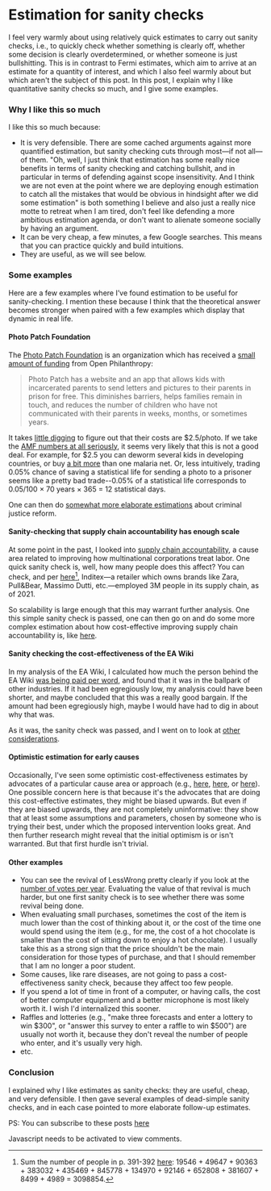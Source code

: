 Estimation for sanity checks
============================

I feel very warmly about using relatively quick estimates to carry out sanity checks, i.e., to quickly check whether something is clearly off, whether some decision is clearly overdetermined, or whether someone is just bullshitting. This is in contrast to Fermi estimates, which aim to arrive at an estimate for a quantity of interest, and which I also feel warmly about but which aren't the subject of this post. In this post, I explain why I like quantitative sanity checks so much, and I give some examples.

### Why I like this so much

I like this so much because:

- It is very defensible. There are some cached arguments against more quantified estimation, but sanity checking cuts through most—if not all—of them. "Oh, well, I just think that estimation has some really nice benefits in terms of sanity checking and catching bullshit, and in particular in terms of defending against scope insensitivity. And I think we are not even at the point where we are deploying enough estimation to catch all the mistakes that would be obvious in hindsight after we did some estimation" is both something I believe and also just a really nice motte to retreat when I am tired, don't feel like defending a more ambitious estimation agenda, or don't want to alienate someone socially by having an argument. 
- It can be very cheap, a few minutes, a few Google searches. This means that you can practice quickly and build intuitions.
- They are useful, as we will see below.

### Some examples

Here are a few examples where I’ve found estimation to be useful for sanity-checking. I mention these because I think that the theoretical answer becomes stronger when paired with a few examples which display that dynamic in real life. 

#### Photo Patch Foundation

The [Photo Patch Foundation](https://photopatch.org/) is an organization which has received a [small amount of funding](https://www.openphilanthropy.org/grants/photo-patch-foundation-general-support-2019/) from Open Philanthropy:

> Photo Patch has a website and an app that allows kids with incarcerated parents to send letters and pictures to their parents in prison for free. This diminishes barriers, helps families remain in touch, and reduces the number of children who have not communicated with their parents in weeks, months, or sometimes years.

It takes [little digging](https://donorbox.org/patching-relationships-with-letters-photos-2) to figure out that their costs are $2.5/photo. If we take the [AMF numbers at all seriously](https://forum.effectivealtruism.org/posts/4Qdjkf8PatGBsBExK/adding-quantified-uncertainty-to-givewell-s-cost), it seems very likely that this is not a good deal. For example, for $2.5 you can deworm several kids in developing countries, or buy [a bit more](https://www.againstmalaria.com/DollarsPerNet.aspx) than one malaria net. Or, less intuitively, trading 0.05% chance of saving a statistical life for sending a photo to a prisoner seems like a pretty bad trade--0.05% of a statistical life corresponds to 0.05/100 × 70 years × 365 = 12 statistical days.

One can then do [somewhat more elaborate estimations](https://forum.effectivealtruism.org/posts/h2N9qEbvQ6RHABcae/a-critical-review-of-open-philanthropy-s-bet-on-criminal) about criminal justice reform.

#### Sanity-checking that supply chain accountability has enough scale

At some point in the past, I looked into [supply chain accountability](https://forum.effectivealtruism.org/posts/ME4zE34KBSYnt6hGp/new-cause-proposal-international-supply-chain-accountability), a cause area related to improving how multinational corporations treat labor. One quick sanity check is, well, how many people does this affect? You can check, and per [here](https://static.inditex.com/annual_report_2021/es/documentos/informe-de-gestion-integrado-2021.pdf)[^1], Inditex—a retailer which owns brands like Zara, Pull&Bear, Massimo Dutti, etc.—employed 3M people in its supply chain, as of 2021.

So scalability is large enough that this may warrant further analysis. One this simple sanity check is passed, one can then go on and do some more complex estimation about how cost-effective improving supply chain accountability is, like [here](https://www.getguesstimate.com/models/14645). 

[^1]: Sum the number of people in p. 391-392 [here](https://static.inditex.com/annual_report_2021/es/documentos/informe-de-gestion-integrado-2021.pdf): 19546 + 49647 + 90363 + 383032 + 435469 + 845778 + 134970 + 92146 + 652808 + 381607 + 8499 + 4989 = 3098854. 

#### Sanity checking the cost-effectiveness of the EA Wiki

In my analysis of the EA Wiki, I calculated how much the person behind the EA Wiki [was being paid per word](https://forum.effectivealtruism.org/posts/kTLR23dFRB5pJryvZ/external-evaluation-of-the-ea-wiki#Costs_per_word_compared_to_other_industries), and found that it was in the ballpark of other industries. If it had been egregiously low, my analysis could have been shorter, and maybe concluded that this was a really good bargain. If the amount had been egregiously high, maybe I would have had to dig in about why that was. 

As it was, the sanity check was passed, and I went on to look at [other considerations](https://forum.effectivealtruism.org/posts/kTLR23dFRB5pJryvZ/external-evaluation-of-the-ea-wiki#Evaluating_outcomes).

#### Optimistic estimation for early causes 

Occasionally, I've seen some optimistic cost-effectiveness estimates by advocates of a particular cause area or approach (e.g., [here](https://forum.effectivealtruism.org/posts/CcNY4MrT5QstNh4r7/cost-effectiveness-of-foods-for-global-catastrophes-even), [here](https://forum.effectivealtruism.org/posts/HqEmL7XAuuD5Pc4eg/evaluating-strongminds-how-strong-is-the-evidence), or [here](https://forum.effectivealtruism.org/posts/XpeamS2yTNhagxAip/remote-health-centers-in-uganda-a-cost-effective)). One possible concern here is that because it's the advocates that are doing this cost-effective estimates, they might be biased upwards. But even if they are biased upwards, they are not completely uninformative: they show that at least some assumptions and parameters, chosen by someone who is trying their best, under which the proposed intervention looks great. And then further research might reveal that the initial optimism is or isn't warranted. But that first hurdle isn't trivial.

#### Other examples

- You can see the revival of LessWrong pretty clearly if you look at the [number of votes per year](https://i.imgur.com/sPA5IAZ.png). Evaluating the value of that revival is much harder, but one first sanity check is to see whether there was some revival being done.
- When evaluating small purchases, sometimes the cost of the item is much lower than the cost of thinking about it, or the cost of the time one would spend using the item (e.g., for me, the cost of a hot chocolate is smaller than the cost of sitting down to enjoy a hot chocolate). I usually take this as a strong sign that the price shouldn't be the main consideration for those types of purchase, and that I should remember that I am no longer a poor student.
- Some causes, like rare diseases, are not going to pass a cost-effectiveness sanity check, because they affect too few people.
- If you spend a lot of time in front of a computer, or having calls, the cost of better computer equipment and a better microphone is most likely worth it. I wish I'd internalized this sooner.
- Raffles and lotteries (e.g., "make three forecasts and enter a lottery to win $300", or "answer this survey to enter a raffle to win $500") are usually not worth it, because they don't reveal the number of people who enter, and it's usually very high.
- etc.

### Conclusion

I explained why I like estimates as sanity checks: they are useful, cheap, and very defensible. I then gave several examples of dead-simple sanity checks, and in each case pointed to more elaborate follow-up estimates. 

PS: You can subscribe to these posts [here](https://nunosempere.com/.subscribe/)

<p>
  <section id='isso-thread'>
  <noscript>Javascript needs to be activated to view comments.</noscript>
  </section>
</p>


